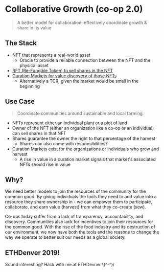 # Collaborative Growth (co-op 2.0)
>A better model for collaboration: effectively coordinate growth &amp; share in its value
## The Stack
- NFT that represents a real-world asset
    - Oracle to provide a reliable connection between the NFT and the physical asset
- [RFT (Re-Fungible Token) to sell shares in the NFT](https://medium.com/@billyrennekamp/re-fungible-token-rft-297003592769)
- [Curation Markets for value discovery of those NFTs](https://medium.com/@simondlr/tokens-2-0-curved-token-bonding-in-curation-markets-1764a2e0bee5)
    - Alternatively a TCR, given the market would be small in the beginning
## Use Case
>Coordinate communities around sustainable and local farming.
  - NFTs represent either an individual plant or a plot of land
  - Owner of the NFT (either an organization like a co-op or an individual) can sell shares in that NFT
  - Shares guarantee the owner the right to that percentage of the harvest
    - Shares can also come with responsibilities?
  - Curation Markets exist for the organizations or individuals who grow and harvest
    - A rise in value in a curation market signals that market's associated NFTs should rise in value
## Why?
We need better models to join the resources of the community for the common good. By giving individuals the tools they need to add value into a resource they share ownership in - we can empower them to participate, collaborate, and earn value (harvest) from what they co-create (sew). 

Co-ops today suffer from a lack of transparency, accountability, and discovery. Communities also lack for incentives to join their resources for the common good. With the rise of the food industry and its destruction of our environment, we now have both the tools and the reasons to change the way we operate to better suit our needs as a global society.
## ETHDenver 2019!
Sound interesting? Hack with me at ETHDevner \\(^-^)/
